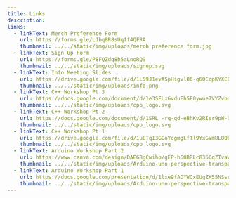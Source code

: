 ```yaml
---
title: Links
description:
links:
  - linkText: Merch Preference Form
    url: https://forms.gle/LJbq8R8sUqff4QFRA
    thumbnail: ../../static/img/uploads/merch preference form.jpg
  - linkText: Sign Up Form
    url: https://forms.gle/P8FQZdq8b5aLnoRQ9
    thumbnail: ../../static/img/uploads/signup.svg
  - linkText: Info Meeting Slides
    url: https://drive.google.com/file/d/1L59J1evASpHigvl86-q60CcpKYXCQpE3/view
    thumbnail: ../../static/img/uploads/info.png
  - linkText: C++ Workshop Pt 3
    url: https://docs.google.com/document/d/1e3SFLxGvduEhSF0ywue7VYZvbdCWSX1c_Jr-AQgZaBs/edit?usp=sharing
    thumbnail: ../../static/img/uploads/cpp_logo.svg
  - linkText: C++ Workshop Pt 2
    url: https://docs.google.com/document/d/1SRL_-rq-qd-eBhKv2RIsr9pW-OCD6M3Mo686pVR8Plg/edit?usp=sharing
    thumbnail: ../../static/img/uploads/cpp_logo.svg
  - linkText: C++ Workshop Pt 1
    url: https://drive.google.com/file/d/1uETqI3GGoYcgmgLfTl9YxGVmULOQBIhG/view?usp=sharing
    thumbnail: ../../static/img/uploads/cpp_logo.svg
  - linkText: Arduino Workshop Part 2
    url: https://www.canva.com/design/DAEG8gCwiho/gEP-hGOBRLc836CqZTvaWw/view?utm_content=DAEG8gCwiho&utm_campaign=designshare&utm_medium=link&utm_source=sharebutton
    thumbnail: ../../static/img/uploads/Arduino-uno-perspective-transparent.png
  - linkText: Arduino Workshop Part 1
    url: https://docs.google.com/presentation/d/1lxe9fAOYWOxEUgZK55NSssE5Imye0yQlEMNSfBwfFgU/edit?usp=sharing
    thumbnail: ../../static/img/uploads/Arduino-uno-perspective-transparent.png
---
```

